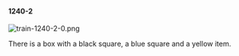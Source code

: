 #### 1240-2
![train-1240-2-0.png](https://github.com/lil-lab/nlvr/raw/master/nlvr/train/images/16/train-1240-2-0.png "train-1240-2-0.png")

There is a box with a black square, a blue square and a yellow item.